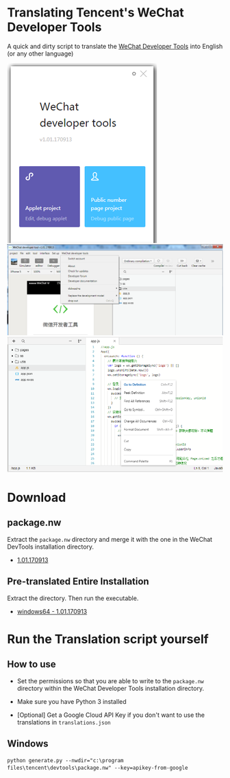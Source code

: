 # Translating Tencent's WeChat Developer Tools
A quick and dirty script to translate the [WeChat Developer Tools](https://mp.weixin.qq.com/debug/wxadoc/dev/devtools/download.html) into English (or any other language)

![Splash screen](img/splash.png?raw=true "English WeChat Developer Tools")
![Main screen](img/main.png?raw=true "English WeChat Developer Tools")
![Code](img/code.png?raw=true "English WeChat Developer Tools")

# Download

## package.nw
Extract the `package.nw` directory and merge it with the one in the WeChat DevTools installation directory.

* [1.01.170913](releases/package.nw.1.01.170913.zip)

## Pre-translated Entire Installation 
Extract the directory. Then run the executable.

* [windows64 - 1.01.170913](releases/win64_1.01.170913.zip)

# Run the Translation script yourself

## How to use

* Set the permissions so that you are able to write to the `package.nw` directory within the WeChat Developer Tools installation directory.

* Make sure you have Python 3 installed

* [Optional] Get a Google Cloud API Key if you don't want to use the translations in `translations.json`

## Windows 
`python generate.py --nwdir="c:\program files\tencent\devtools\package.nw" --key=apikey-from-google`
